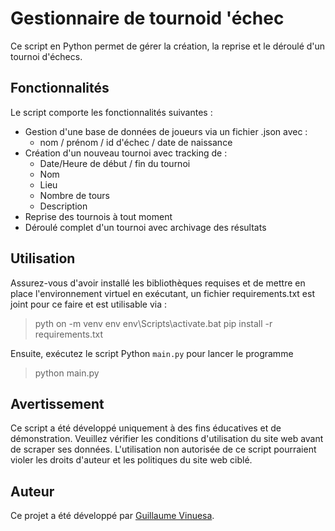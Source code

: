 # Gestionnaire de tournoid 'échec

Ce script en Python permet de gérer la création, la reprise et le déroulé d'un tournoi d'échecs.


## Fonctionnalités

Le script comporte les fonctionnalités suivantes :
- Gestion d'une base de données de joueurs via un fichier .json avec :
  - nom / prénom / id d'échec / date de naissance
- Création d'un nouveau tournoi avec tracking de :
  - Date/Heure de début / fin du tournoi
  - Nom
  - Lieu
  - Nombre de tours
  - Description
- Reprise des tournois à tout moment
- Déroulé complet d'un tournoi avec archivage des résultats

## Utilisation

Assurez-vous d'avoir installé les bibliothèques requises et de mettre en place l'environnement virtuel en exécutant, un fichier requirements.txt est joint pour ce faire et est utilisable via :
>pyth on -m venv env
>env\Scripts\activate.bat
>pip install -r requirements.txt

Ensuite, exécutez le script Python `main.py` pour lancer le programme
>python main.py

## Avertissement

Ce script a été développé uniquement à des fins éducatives et de démonstration. Veuillez vérifier les conditions d'utilisation du site web avant de scraper ses données. L'utilisation non autorisée de ce script pourraient violer les droits d'auteur et les politiques du site web ciblé.

## Auteur

Ce projet a été développé par [Guillaume Vinuesa](https://github.com/Tuxiboule).
